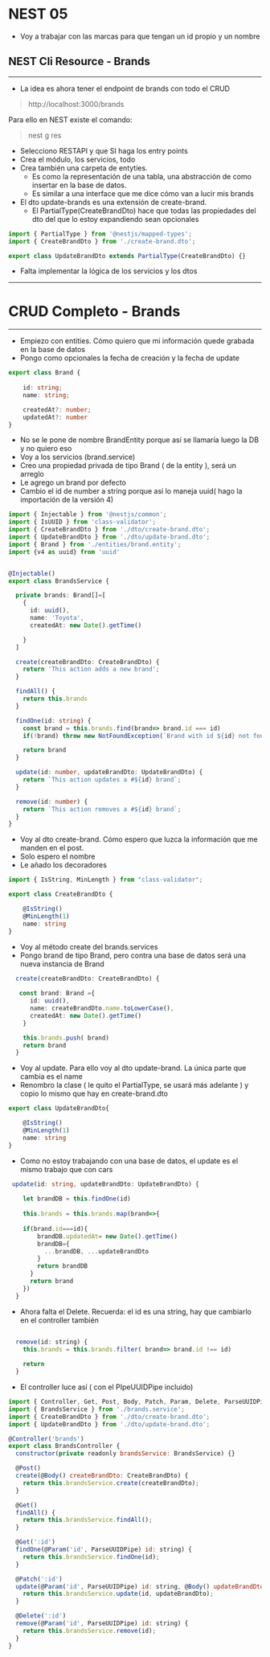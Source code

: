 # NEST 05

- Voy a trabajar con las marcas para que tengan un id propio y un nombre

## NEST Cli Resource - Brands
------
- La idea es ahora tener el endpoint de brands con todo el CRUD

> http://localhost:3000/brands

Para ello en NEST existe el comando:

> nest g res <nombre>

- Selecciono RESTAPI y que SI haga los entry points
- Crea el módulo, los servicios, todo
- Crea también una carpeta de entyties. 
    - Es como la representación de una tabla, una abstracción de como insertar en la base de datos.
    - Es similar a una interface que me dice cómo van a lucir mis brands
- El dto update-brands es una extensión de create-brand.
    - El PartialType(CreateBrandDto) hace que todas las propiedades del dto del que lo estoy expandiendo sean opcionales
  
~~~ts
import { PartialType } from '@nestjs/mapped-types';
import { CreateBrandDto } from './create-brand.dto';

export class UpdateBrandDto extends PartialType(CreateBrandDto) {}
~~~ 

- Falta implementar la lógica de los servicios y los dtos

------
# CRUD Completo - Brands
------
- Empiezo con entities. Cómo quiero que mi información quede grabada en la base de datos
- Pongo como opcionales la fecha de creación y la fecha de update

~~~ts
export class Brand {
    
    id: string;
    name: string;

    createdAt?: number;
    updatedAt?: number
}
~~~

- No se le pone de nombre BrandEntity porque así se llamaría luego la DB y no quiero eso
- Voy a los servicios (brand.service)
- Creo una propiedad privada de tipo Brand ( de la entity ), será un arreglo
- Le agrego un brand por defecto
- Cambio el id de number a string porque así lo maneja uuid( hago la importación de la versión 4)

~~~ts
import { Injectable } from '@nestjs/common';
import { IsUUID } from 'class-validator';
import { CreateBrandDto } from './dto/create-brand.dto';
import { UpdateBrandDto } from './dto/update-brand.dto';
import { Brand } from './entities/brand.entity';
import {v4 as uuid} from 'uuid'


@Injectable()
export class BrandsService {

  private brands: Brand[]=[
    {
      id: uuid(),
      name: 'Toyota',
      createdAt: new Date().getTime()

    }
  ]

  create(createBrandDto: CreateBrandDto) {
    return 'This action adds a new brand';
  }

  findAll() {
    return this.brands
  }

  findOne(id: string) {
    const brand = this.brands.find(brand=> brand.id === id)
    if(!brand) throw new NotFoundException(`Brand with id ${id} not found`)

    return brand
  }  

  update(id: number, updateBrandDto: UpdateBrandDto) {
    return `This action updates a #${id} brand`;
  }

  remove(id: number) {
    return `This action removes a #${id} brand`;
  }
}
~~~

- Voy al dto create-brand. Cómo espero que luzca la información que me manden en el post.
- Solo espero el nombre
- Le añado los decoradores
~~~ts
import { IsString, MinLength } from "class-validator";

export class CreateBrandDto {

    @IsString()
    @MinLength(1)
    name: string
}
~~~

- Voy al método create del brands.services
- Pongo brand de tipo Brand, pero contra una base de datos será una nueva instancia de Brand

~~~ts
  create(createBrandDto: CreateBrandDto) {
   
   const brand: Brand ={
      id: uuid(),
      name: createBrandDto.name.toLowerCase(),
      createdAt: new Date().getTime()
    }

    this.brands.push( brand)
    return brand
  }
~~~

- Voy al update. Para ello voy al dto update-brand. La única parte que cambia es el name
- Renombro la clase ( le quito el PartialType, se usará más adelante ) y copio lo mismo que hay en create-brand.dto

~~~ts
export class UpdateBrandDto{

    @IsString()
    @MinLength(1)
    name: string
}
~~~

- Como no estoy trabajando con una base de datos, el update es el mismo trabajo que con cars

~~~ts
 update(id: string, updateBrandDto: UpdateBrandDto) {
    
    let brandDB = this.findOne(id)
    
    this.brands = this.brands.map(brand=>{
    
    if(brand.id===id){
        brandDB.updatedAt= new Date().getTime()
        brandDB={
          ...brandDB, ...updateBrandDto
        }
        return brandDB
      }
      return brand
    })
  }
~~~

- Ahora falta el Delete. Recuerda: el id es una string, hay que cambiarlo en el controller también

~~~js

  remove(id: string) {
    this.brands = this.brands.filter( brand=> brand.id !== id)
    
    return 
  }
~~~

- El controller luce así ( con el PIpeUUIDPipe incluido)

~~~js
import { Controller, Get, Post, Body, Patch, Param, Delete, ParseUUIDPipe } from '@nestjs/common';
import { BrandsService } from './brands.service';
import { CreateBrandDto } from './dto/create-brand.dto';
import { UpdateBrandDto } from './dto/update-brand.dto';

@Controller('brands')
export class BrandsController {
  constructor(private readonly brandsService: BrandsService) {}

  @Post()
  create(@Body() createBrandDto: CreateBrandDto) {
    return this.brandsService.create(createBrandDto);
  }

  @Get()
  findAll() {
    return this.brandsService.findAll();
  }

  @Get(':id')
  findOne(@Param('id', ParseUUIDPipe) id: string) {
    return this.brandsService.findOne(id);
  }

  @Patch(':id')
  update(@Param('id', ParseUUIDPipe) id: string, @Body() updateBrandDto: UpdateBrandDto) {
    return this.brandsService.update(id, updateBrandDto);
  }

  @Delete(':id')
  remove(@Param('id', ParseUUIDPipe) id: string) {
    return this.brandsService.remove(id);
  }
}
~~~
